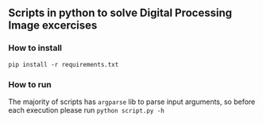 ## Scripts in python to solve Digital Processing Image excercises

### How to install

`pip install -r requirements.txt`

### How to run
The majority of scripts has `argparse` lib to parse input arguments, so before each execution please run `python script.py -h`